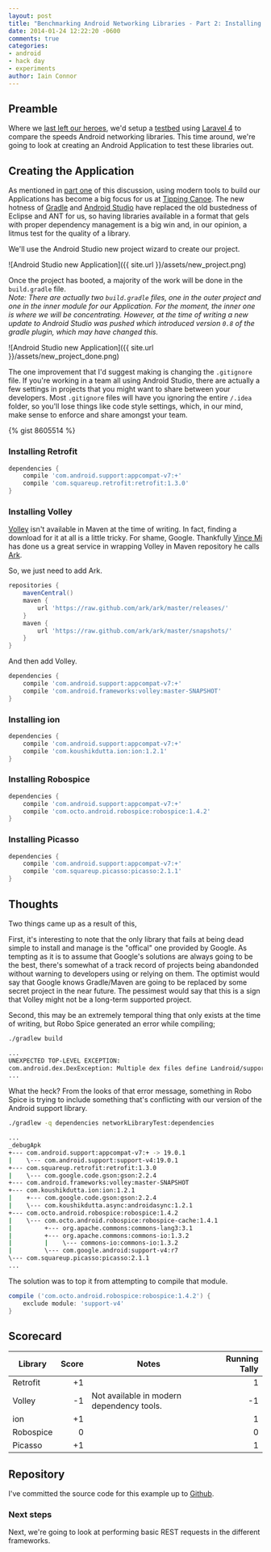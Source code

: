 ```yaml
---
layout: post
title: "Benchmarking Android Networking Libraries - Part 2: Installing Libraries"
date: 2014-01-24 12:22:20 -0600
comments: true
categories:
- android
- hack day
- experiments
author: Iain Connor
---
```


## Preamble

Where we [last left our heroes](http://upthecreek.tippingcanoe.com/blog/2014/01/24/benchmarking-android-networking-libraries/), we'd setup a [testbed](http://github.com/TippingCanoe/rest-api-testbed) using [Laravel 4](http://www.laravel.com) to compare the speeds Android networking libraries. This time around, we're going to look at creating an Android Application to test these libraries out.

## Creating the Application

As mentioned in [part one](http://upthecreek.tippingcanoe.com/blog/2014/01/24/benchmarking-android-networking-libraries/) of this discussion, using modern tools to build our Applications has become a big focus for us at [Tipping Canoe](http://tippingcanoe.com/). The new hotness of [Gradle](http://tools.android.com/tech-docs/new-build-system) and [Android Studio](http://developer.android.com/sdk/installing/studio.html) have replaced the old bustedness of Eclipse and ANT for us, so having libraries available in a format that gels with proper dependency management is a big win and, in our opinion, a litmus test for the quality of a library.

We'll use the Android Studio new project wizard to create our project.

![Android Studio new Application]({{ site.url }}/assets/new_project.png)

Once the project has booted, a majority of the work will be done in the `build.gradle` file.  
*Note: There are actually two `build.gradle` files, one in the outer project and one in the inner module for our Application. For the moment, the inner one is where we will be concentrating. However, at the time of writing a new update to Android Studio was pushed which introduced version `0.8` of the gradle plugin, which may have changed this.*

![Android Studio new Application]({{ site.url }}/assets/new_project_done.png)

The one improvement that I'd suggest making is changing the `.gitignore` file. If you're working in a team all using Android Studio, there are actually a few settings in projects that you might want to share between your developers. Most `.gitignore` files will have you ignoring the entire `/.idea` folder, so you'll lose things like code style settings, which, in our mind, make sense to enforce and share amongst your team.

{% gist 8605514 %}

### Installing Retrofit

``` groovy
dependencies {
    compile 'com.android.support:appcompat-v7:+'
	compile 'com.squareup.retrofit:retrofit:1.3.0'
}
```

### Installing Volley

[Volley](http://developers.google.com/events/io/sessions/325304728) isn't available in Maven at the time of writing. In fact, finding a download for it at all is a little tricky. For shame, Google. Thankfully [Vince Mi](https://github.com/vinc3m1) has done us a great service in wrapping Volley in Maven repository he calls [Ark](https://github.com/ark/ark).

So, we just need to add Ark.

``` groovy
repositories {
	mavenCentral()
	maven {
		url 'https://raw.github.com/ark/ark/master/releases/'
	}
	maven {
		url 'https://raw.github.com/ark/ark/master/snapshots/'
	}
}
```

And then add Volley.

``` groovy
dependencies {
    compile 'com.android.support:appcompat-v7:+'
	compile 'com.android.frameworks:volley:master-SNAPSHOT'
}
```

### Installing ion

``` groovy
dependencies {
    compile 'com.android.support:appcompat-v7:+'
	compile 'com.koushikdutta.ion:ion:1.2.1'
}
```

### Installing Robospice

``` groovy
dependencies {
    compile 'com.android.support:appcompat-v7:+'
	compile 'com.octo.android.robospice:robospice:1.4.2'
}
```

### Installing Picasso

``` groovy
dependencies {
    compile 'com.android.support:appcompat-v7:+'
	compile 'com.squareup.picasso:picasso:2.1.1'
}
```

## Thoughts

Two things came up as a result of this,

First, it's interesting to note that the only library that fails at being dead simple to install and manage is the "offical" one provided by Google. As tempting as it is to assume that Google's solutions are always going to be the best, there's somewhat of a track record of projects being abandonded without warning to developers using or relying on them. The optimist would say that Google knows Gradle/Maven are going to be replaced by some secret project in the near future. The pessimest would say that this is a sign that Volley might not be a long-term supported project.

Second, this may be an extremely temporal thing that only exists at the time of writing, but Robo Spice generated an error while compiling;

``` bash
./gradlew build

...
UNEXPECTED TOP-LEVEL EXCEPTION:
com.android.dex.DexException: Multiple dex files define Landroid/support/v4/accessibilityservice/
...
```

What the heck? From the looks of that error message, something in Robo Spice is trying to include something that's conflicting with our version of the Android support library.

``` bash
./gradlew -q dependencies networkLibraryTest:dependencies

...
_debugApk
+--- com.android.support:appcompat-v7:+ -> 19.0.1
|    \--- com.android.support:support-v4:19.0.1
+--- com.squareup.retrofit:retrofit:1.3.0
|    \--- com.google.code.gson:gson:2.2.4
+--- com.android.frameworks:volley:master-SNAPSHOT
+--- com.koushikdutta.ion:ion:1.2.1
|    +--- com.google.code.gson:gson:2.2.4
|    \--- com.koushikdutta.async:androidasync:1.2.1
+--- com.octo.android.robospice:robospice:1.4.2
|    \--- com.octo.android.robospice:robospice-cache:1.4.1
|         +--- org.apache.commons:commons-lang3:3.1
|         +--- org.apache.commons:commons-io:1.3.2
|         |    \--- commons-io:commons-io:1.3.2
|         \--- com.google.android:support-v4:r7
\--- com.squareup.picasso:picasso:2.1.1
...
```

The solution was to top it from attempting to compile that module.

``` groovy
compile ('com.octo.android.robospice:robospice:1.4.2') {
	exclude module: 'support-v4'
}
```

## Scorecard

| Library   | Score | Notes                                     | Running Tally |
|-----------|------:|-------------------------------------------|--------------:|
| Retrofit  |    +1 |                                           |             1 |
| Volley    |    -1 | Not available in modern dependency tools. |            -1 |
| ion       |    +1 |                                           |             1 |
| Robospice |     0 |                                           |             0 |
| Picasso   |    +1 |                                           |             1 |

## Repository

I've committed the source code for this example up to [Github](https://github.com/TippingCanoe/network-library-test/releases/tag/step-2).

### Next steps

Next, we're going to look at performing basic REST requests in the different frameworks.